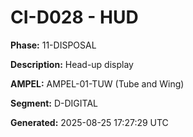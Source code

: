 # CI-D028 - HUD

**Phase:** 11-DISPOSAL

**Description:** Head-up display

**AMPEL:** AMPEL-01-TUW (Tube and Wing)

**Segment:** D-DIGITAL

**Generated:** 2025-08-25 17:27:29 UTC
